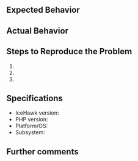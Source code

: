 ## Expected Behavior


## Actual Behavior


## Steps to Reproduce the Problem

1.
2.
3.

## Specifications

- IceHawk version:
- PHP version:
- Platform/OS:
- Subsystem:

## Further comments
